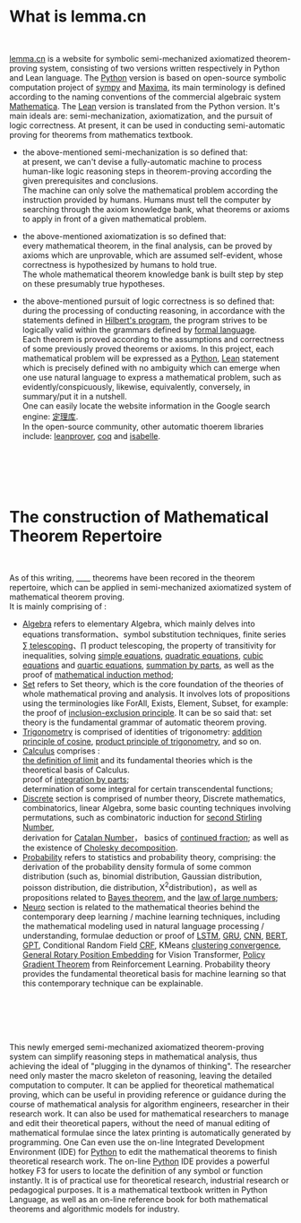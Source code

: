 # What is lemma.cn
  <br>
  
[lemma.cn](../index.php) is a website for symbolic	semi-mechanized axiomatized theorem-proving system, consisting of two versions written respectively in Python and Lean language. The [Python](https://github.com/cosmosZhou/axiom/tree/master) version is based on open-source symbolic computation project of [sympy](https://github.com/sympy/sympy) and 
[Maxima](http://maxima.sourceforge.net), its main terminology is defined according to the naming conventions of the commercial algebraic system 
[Mathematica](https://reference.wolfram.com/language/index.html.en?source=footer). The [Lean](https://github.com/cosmosZhou/axiom/tree/main) version is translated from the Python version. It's main ideals are: semi-mechanization, axiomatization, and the pursuit of logic correctness. At present, it can be used in conducting semi-automatic proving for theorems from mathematics textbook.  

* the above-mentioned semi-mechanization is so defined that:   
at present, we can't devise a fully-automatic machine to process human-like logic reasoning steps in theorem-proving according the given prerequisites and conclusions.  
The machine can only solve the mathematical problem according the instruction provided by humans. Humans must tell the computer by searching through the axiom knowledge bank, what theorems or axioms to apply in front of a given mathematical problem. 
* the above-mentioned axiomatization is so defined that:  
every mathematical theorem, in the final analysis, can be proved by axioms which are unprovable, which are assumed self-evident, whose correctness is hypothesized by humans to hold true.  
The whole mathematical theorem knowledge bank is built step by step on these presumably true hypotheses.

* the above-mentioned pursuit of logic correctness is so defined that:  
during the processing of conducting reasoning, in accordance with the statements defined in 
[Hilbert's program](https://en.wikipedia.org/wiki/Hilbert%27s_program), the program strives to be logically valid within the grammars defined by [formal language](https://en.wikipedia.org/wiki/Formal_language).   
Each theorem is proved according to the assumptions and correctness of some previously proved theorems or axioms. In this project, each mathematical problem will be expressed as a [Python](https://www.python.org/), [Lean](https://lean-lang.org/) statement which is precisely defined with no ambiguity which can emerge when one use natural language to express a mathematical problem, such as evidently/conspicuously, likewise, equivalently, conversely, in summary/put it in a nutshell.   
One can easily locate the website information in the Google search engine: [定理库](https://www.google.com.hk/search?q=%E5%AE%9A%E7%90%86%E5%BA%93).  
In the open-source community, other automatic thoerem libraries include: [leanprover](https://leanprover-community.github.io/mathlib4_docs/Mathlib/Algebra/Algebra/Basic.html), [coq](https://github.com/coq/coq) and [isabelle](https://isabelle.in.tum.de/).

<br><br>
------


# The construction of Mathematical Theorem Repertoire
  <br>
  
As of this writing, <label id=count>____</label> theorems have been recored in the theorem repertoire, which can be applied in semi-mechanized axiomatized system of mathematical theorem proving.  
It is mainly comprising of :  	
	
* [Algebra](../?module=Algebra) refers to elementary Algebra, which mainly delves into equations transformation、symbol substitution techniques, finite series [∑ telescoping](../?module=Algebra.Sum.eq.Add.telescope.step)、∏ product telescoping, the property of transitivity for inequalities, solving [simple equations](../?module=Algebra.Add.eq.Zero.to.AndImplyS_Eq.simple), [quadratic equations](../?module=Algebra.Add.eq.Zero.to.And_Imply_Or_EqS_Div.quadratic), [cubic equations](../?module=Algebra.Add.eq.Zero.to.And_Imply_Or_EqS.cubic) and [quartic equations](../?module=Algebra.Add.eq.Zero.to.And_Imply_Or_EqS.quartic), [summation by parts](../?module=Algebra.Sum.eq.Add.by_parts), as well as the proof of [mathematical induction method](../?module=Algebra.Ne_0.Imply.to.Ne_0.induct);   
* [Set](../?module=Set) refers to Set theory, which is the core foundation of the theories of whole mathematical proving and analysis. It involves lots of propositions using the terminologies like 
ForAll, Exists, Element, Subset, for example: 
the proof of [inclusion-exclusion principle](../?module=Set.CardUnion.eq.Sub_.AddCards.CardIntersect.principle.inclusion_exclusion). It can be so said that: set theory is the fundamental grammar of automatic theorem proving.  
* [Trigonometry](../?module=Trigonometry) is comprised of identities of trigonometry: 
[addition principle of cosine](../?module=Trigonometry.Cos.eq.Add), [product principle of trigonometry](../?module=Trigonometry.Mul.eq.Add.Sin), and so on.   
* [Calculus](../?module=Calculus) comprises :   
[the definition of limit](../?module=Calculus.Eq_Limit.to.Any.All.limit_definition) and its fundamental theories which is the theoretical basis of Calculus.  
proof of [integration by parts](../?module=Calculus.Integral.eq.Add.by_parts);  
determination of some integral for certain transcendental functions;  
* [Discrete](../?module=Discrete) section is comprised of number theory, Discrete mathematics, combinatorics, linear Algebra, some basic counting techniques involving permutations, such as 
combinatoric induction for [second Stirling Number](../?module=Discrete.Stirling.eq.Add.recurrence),  
derivation for [Catalan Number](../?module=Discrete.Eq.Eq.to.Eq.catalan.recurrence)， 
basics of [continued fraction](../?module=Discrete.Add.eq.Pow.HK.recurrence); as well as the existence of [Cholesky decomposition](../?module=Discrete.Eq_Adjoint.Imply_Gt_0.to.Any.Eq.Cholesky).  
* [Probability](../?module=Probability) refers to statistics and probability theory, comprising: the derivation of the probability density formula of some common distribution (such as, binomial distribution, Gaussian distribution, poisson distribution, die distribution, Χ<sup>2</sup>distribution)，as well as propositions related to [Bayes theorem](../?module=Probability.Prob.eq.Div.Prob.bayes), and the [law of large numbers](../?module=Probability.Eq_Conditioned.Eq_Expect.Eq_Var.to.Eq.Limit.Prob.law_of_large_numbers);  
* [Neuro](../?module=Neuro) section is related to the mathematical theories behind the contemporary deep learning / machine learning techniques, including the mathematical modeling used in natural language processing / understanding, formulae deduction or proof of
[LSTM](../?module=Neuro.Eq.Eq.to.Eq.long_short_term_memory),
[GRU](../?module=Neuro.Eq_AddMulS.gated_recurrent_unit),
[CNN](../?module=Neuro.Eq_Lamda_Bool_In.to.Eq.conv1d),
[BERT](../?module=Neuro.DotSoftmax.eq.Lamda_Div.scaled_dot_product_attention),
[GPT](../?module=Neuro.DotSoftmax.eq.Lamda_Dot.gpt),
Conditional Random Field [CRF](../?module=Neuro.Ne_0.Eq.Eq.Eq.to.And.crf.y_given_x),
KMeans [clustering convergence](../?module=Set.In.NotIn.LeAbsSSub_Sum.to.LeAddSSumSSquareSub_Sum), [General Rotary Position Embedding](../?module=Neuro.Eq_Mul.Eq_Mul.Eq_Block.to.DotSoftmax.eq.Lamda_Sum.plane) for Vision Transformer, [Policy Gradient Theorem](../?module=Neuro.Eq_Conditioned.Eq_Expect.is_finite.is_finite.to.EqDot_GradExpect.unbiased_advantage_estimate) from Reinforcement Learning. 
Probability theory provides the fundamental theoretical basis for machine learning so that this contemporary technique can be  explainable.  

<br><br>
-------
This newly emerged semi-mechanized axiomatized theorem-proving system can simplify reasoning steps in mathematical analysis, thus achieving the ideal of "plugging in the dynamos of thinking". The researcher need only master the macro skeleton of reasoning, leaving the detailed computation to computer. It can be applied for theoretical mathematical proving, which can be useful in providing reference or guidance during the course of mathematical analysis for algorithm engineers, researcher in their research work. It can also be used for mathematical researchers to manage and edit their theoretical papers, without the need of manual editing of mathematical formulae since the latex printing is automatically generated by programming. One Can even use the on-line Integrated Development Environment (IDE) for [Python](https://www.python.org/) to edit the mathematical theorems to finish theoretical research work. The on-line [Python](https://www.python.org/) IDE provides a powerful hotkey F3 for users to locate the definition of any symbol or function instantly. It is of practical use for theoretical research, industrial research or pedagogical purposes. It is a mathematical textbook written in Python Language, as well as an on-line reference book for both mathematical theorems and algorithmic models for industry.
<br><br>

<script type=module>
	$('#count').innerHTML = await get("../php/request/count.php");
</script>